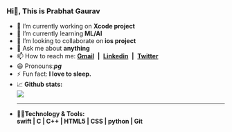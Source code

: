 ### Hi👋, This is Prabhat Gaurav


- 🔭 I’m currently working on <b>Xcode project</b>
- 🌱 I’m currently learning<b> ML/AI</b>
- 👯 I’m looking to collaborate on<b> ios project</b>
- 💬 Ask me about <b>anything</b>
- 📫 How to reach me: <a href="mailto:thakurpg9@gmail.com"><b>Gmail</b></a>&nbsp;&nbsp;<b>|</b>&nbsp;&nbsp;<a href="https://www.linkedin.com/in/prabhat-gaurav-600053195/"><b>Linkedin</b></a>&nbsp;&nbsp;<b>|</b>&nbsp;&nbsp;<a href="https://twitter.com/PrabhatGaurav09"><b>Twitter</b></a>&nbsp;&nbsp;
- 😄 Pronouns:***pg***
- ⚡ Fun fact:<b> I love to sleep.</b>
	<li>📈<b> Github stats:</b></li>
	<img src="https://github-readme-stats.vercel.app/api?username=pgthakur&&show_icons=true">
	<hr>
	<li> <b>👨‍💻Technology & Tools:</b></li>
	<b>swift | C | C++ | HTML5 | CSS | python | Git</b>
	
 
